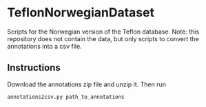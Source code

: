 # TeflonNorwegianDataset
Scripts for the Norwegian version of the Teflon database. Note: this repository does not contain the data, but only scripts to convert the annotations into a csv file.

## Instructions
Download the annotations zip file and unzip it. Then run
```
annotations2csv.py path_to_annotations
```
